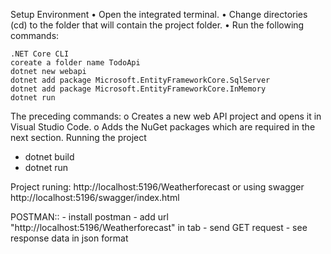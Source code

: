 Setup Environment
    • Open the integrated terminal.
    • Change directories (cd) to the folder that will contain the project folder.
    • Run the following commands:

    .NET Core CLI
    coreate a folder name TodoApi
    dotnet new webapi 
    dotnet add package Microsoft.EntityFrameworkCore.SqlServer
    dotnet add package Microsoft.EntityFrameworkCore.InMemory
    dotnet run
    

The preceding commands:
    o Creates a new web API project and opens it in Visual Studio Code.
    o Adds the NuGet packages which are required in the next section.
Running the project
- dotnet build
- dotnet run

Project runing:
http://localhost:5196/Weatherforecast
or 
using swagger 
http://localhost:5196/swagger/index.html

POSTMAN::
    - install postman
    - add url "http://localhost:5196/Weatherforecast" in tab
    - send GET request
    - see response data in json format
    
